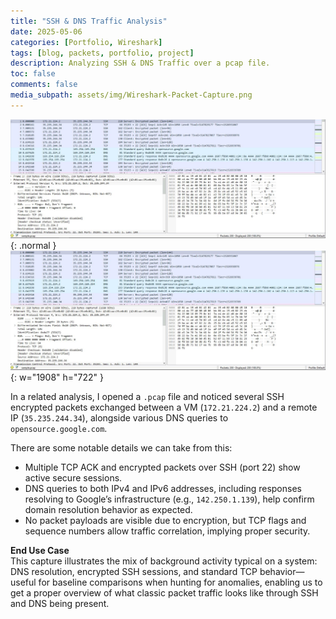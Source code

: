 ```yaml
---
title: "SSH & DNS Traffic Analysis"
date: 2025-05-06
categories: [Portfolio, Wireshark]
tags: [blog, packets, portfolio, project]
description: Analyzing SSH & DNS Traffic over a pcap file.
toc: false
comments: false
media_subpath: assets/img/Wireshark-Packet-Capture.png
---
```


![Desktop View](assets/img/Wireshark-Packet-Capture.png){: .normal }
![Desktop View](assets/img/Wireshark-Packet-Capture.png){: w="1908" h="722" }

In a related analysis, I opened a `.pcap` file and noticed several SSH encrypted packets exchanged between a VM (`172.21.224.2`) and a remote IP (`35.235.244.34`), alongside various DNS queries to `opensource.google.com`.

There are some notable details we can take from this:

- Multiple TCP ACK and encrypted packets over SSH (port 22) show active secure sessions.
- DNS queries to both IPv4 and IPv6 addresses, including responses resolving to Google’s infrastructure (e.g., `142.250.1.139`), help confirm domain resolution behavior as expected.
- No packet payloads are visible due to encryption, but TCP flags and sequence numbers allow traffic correlation, implying proper security.

**End Use Case**  
This capture illustrates the mix of background activity typical on a system: DNS resolution, encrypted SSH sessions, and standard TCP behavior—useful for baseline comparisons when hunting for anomalies, enabling us to get a proper overview of what classic packet traffic looks like through SSH and DNS being present.
